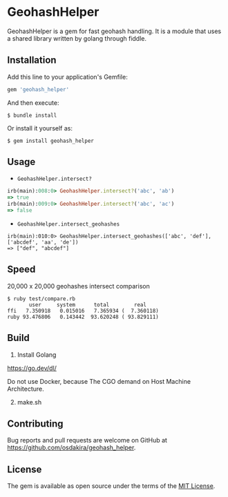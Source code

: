 # GeohashHelper

GeohashHelper is a gem for fast geohash handling.
It is a module that uses a shared library written by golang through fiddle.

## Installation

Add this line to your application's Gemfile:

```ruby
gem 'geohash_helper'
```

And then execute:

    $ bundle install

Or install it yourself as:

    $ gem install geohash_helper

## Usage

- `GeohashHelper.intersect?`

```rb
irb(main):008:0> GeohashHelper.intersect?('abc', 'ab')
=> true
irb(main):009:0> GeohashHelper.intersect?('abc', 'ac')
=> false
```

- `GeohashHelper.intersect_geohashes`

```
irb(main):010:0> GeohashHelper.intersect_geohashes(['abc', 'def'], ['abcdef', 'aa', 'de'])
=> ["def", "abcdef"]
```

## Speed

20,000 x 20,000 geohashes intersect comparison

```
$ ruby test/compare.rb
       user     system      total        real
ffi   7.350918   0.015016   7.365934 (  7.360118)
ruby 93.476806   0.143442  93.620248 ( 93.829111)
```

## Build

1. Install Golang

https://go.dev/dl/

Do not use Docker, because The CGO demand on Host Machine Architecture.

2. make.sh


## Contributing

Bug reports and pull requests are welcome on GitHub at https://github.com/osdakira/geohash_helper.


## License

The gem is available as open source under the terms of the [MIT License](https://opensource.org/licenses/MIT).
